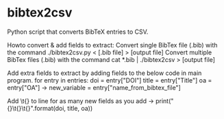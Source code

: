 # bibtex2csv
Python script that converts BibTeX entries to CSV.

Howto convert & add fields to extract:
Convert single BibTex file (.bib) with the command ./bibtex2csv.py < [.bib file] > [output file]
Convert multiple BibTex files (.bib) with the command cat *.bib | ./bibtex2csv > [output file]

Add extra fields to extract by adding fields to the below code in main program. for entry in entries: doi = entry["DOI"] title = entry["Title"] oa = entry["OA"] -> new_variable = entry["name_from_bibtex_file"]

Add \t{} to line for as many new fields as you add
-> print("{}\t{}\t{}".format(doi, title, oa))
